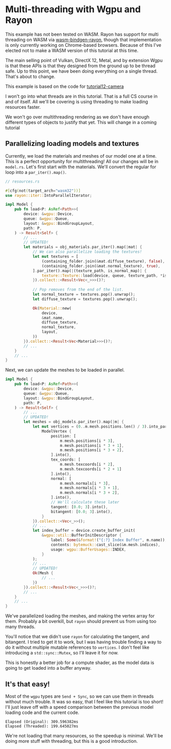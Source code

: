 # Multi-threading with Wgpu and Rayon

<div class="warn">

This example has not been tested on WASM. Rayon has support for multi threading on WASM via [wasm-bindgen-rayon](https://docs.rs/crate/wasm-bindgen-rayon/latest), though that implementation is only currently working on Chrome-based browsers. Because of this I've elected not to make a WASM version of this tutorial at this time.

</div>

The main selling point of Vulkan, DirectX 12, Metal, and by extension Wgpu is that these APIs is that they designed from the ground up to be thread safe. Up to this point, we have been doing everything on a single thread. That's about to change.

<div class="note">

This example is based on the code for [tutorial12-camera](../intermediate/tutorial12-camera/)

</div>

<div class="note">

I won't go into what threads are in this tutorial. That is a full CS course in and of itself. All we'll be covering is using threading to make loading resources faster.

We won't go over multithreading rendering as we don't have enough different types of objects to justify that yet. This will change in a coming tutorial

</div>

## Parallelizing loading models and textures

Currently, we load the materials and meshes of our model one at a time. This is a perfect opportunity for multithreading! All our changes will be in `model.rs`. Let's first start with the materials. We'll convert the regular for loop into a `par_iter().map()`.

```rust
// resources.rs

#[cfg(not(target_arch="wasm32"))]
use rayon::iter::IntoParallelIterator;

impl Model {
    pub fn load<P: AsRef<Path>>(
        device: &wgpu::Device,
        queue: &wgpu::Queue,
        layout: &wgpu::BindGroupLayout,
        path: P,
    ) -> Result<Self> {
        // ...
        // UPDATED!
        let materials = obj_materials.par_iter().map(|mat| {
            // We can also parallelize loading the textures!
            let mut textures = [
                (containing_folder.join(&mat.diffuse_texture), false),
                (containing_folder.join(&mat.normal_texture), true),
            ].par_iter().map(|(texture_path, is_normal_map)| {
                texture::Texture::load(device, queue, texture_path, *is_normal_map)
            }).collect::<Result<Vec<_>>>()?;
            
            // Pop removes from the end of the list.
            let normal_texture = textures.pop().unwrap();
            let diffuse_texture = textures.pop().unwrap();

            Ok(Material::new(
                device,
                &mat.name,
                diffuse_texture,
                normal_texture,
                layout,
            ))
        }).collect::<Result<Vec<Material>>>()?;
        // ...
    }
    // ...
}
```

Next, we can update the meshes to be loaded in parallel.

```rust
impl Model {
    pub fn load<P: AsRef<Path>>(
        device: &wgpu::Device,
        queue: &wgpu::Queue,
        layout: &wgpu::BindGroupLayout,
        path: P,
    ) -> Result<Self> {
        // ...
        // UPDATED!
        let meshes = obj_models.par_iter().map(|m| {
            let mut vertices = (0..m.mesh.positions.len() / 3).into_par_iter().map(|i| {
                ModelVertex {
                    position: [
                        m.mesh.positions[i * 3],
                        m.mesh.positions[i * 3 + 1],
                        m.mesh.positions[i * 3 + 2],
                    ].into(),
                    tex_coords: [
                        m.mesh.texcoords[i * 2], 
                        m.mesh.texcoords[i * 2 + 1]
                    ].into(),
                    normal: [
                        m.mesh.normals[i * 3],
                        m.mesh.normals[i * 3 + 1],
                        m.mesh.normals[i * 3 + 2],
                    ].into(),
                    // We'll calculate these later
                    tangent: [0.0; 3].into(),
                    bitangent: [0.0; 3].into(),
                }
            }).collect::<Vec<_>>();
            // ...
            let index_buffer = device.create_buffer_init(
                &wgpu::util::BufferInitDescriptor {
                    label: Some(&format!("{:?} Index Buffer", m.name)), // UPDATED!
                    contents: bytemuck::cast_slice(&m.mesh.indices),
                    usage: wgpu::BufferUsages::INDEX,
                }
            );
            // ...
            // UPDATED!
            Ok(Mesh {
                // ...
            })
        }).collect::<Result<Vec<_>>>()?;
        // ...
    }
    // ...
}
```

We've parallelized loading the meshes, and making the vertex array for them. Probably a bit overkill, but `rayon` should prevent us from using too many threads.

<div class="note">

You'll notice that we didn't use `rayon` for calculating the tangent, and bitangent. I tried to get it to work, but I was having trouble finding a way to do it without multiple mutable references to `vertices`. I don't feel like introducing a `std::sync::Mutex`, so I'll leave it for now.

This is honestly a better job for a compute shader, as the model data is going to get loaded into a buffer anyway.

</div>

## It's that easy!

Most of the `wgpu` types are `Send + Sync`, so we can use them in threads without much trouble. It was so easy, that I feel like this tutorial is too short! I'll just leave off with a speed comparison between the previous model loading code and the current code.

```
Elapsed (Original): 309.596382ms
Elapsed (Threaded): 199.645027ms
```

We're not loading that many resources, so the speedup is minimal. We'll be doing more stuff with threading, but this is a good introduction.

<!-- <WasmExample example="tutorial12_camera"></WasmExample> -->

<AutoGithubLink/>